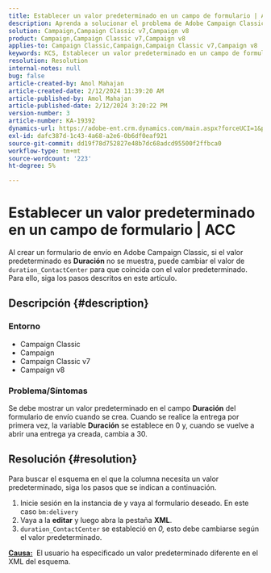 ```yaml
---
title: Establecer un valor predeterminado en un campo de formulario | ACC
description: Aprenda a solucionar el problema de Adobe Campaign Classic en el que el valor predeterminado no se muestra en el campo Duración del formulario de envío.
solution: Campaign,Campaign Classic v7,Campaign v8
product: Campaign,Campaign Classic v7,Campaign v8
applies-to: Campaign Classic,Campaign,Campaign Classic v7,Campaign v8
keywords: KCS, Establecer un valor predeterminado en un campo de formulario, campo de formulario, ACC, campaña, Campaign Classic, esquema, XML
resolution: Resolution
internal-notes: null
bug: false
article-created-by: Amol Mahajan
article-created-date: 2/12/2024 11:39:20 AM
article-published-by: Amol Mahajan
article-published-date: 2/12/2024 3:20:22 PM
version-number: 3
article-number: KA-19392
dynamics-url: https://adobe-ent.crm.dynamics.com/main.aspx?forceUCI=1&pagetype=entityrecord&etn=knowledgearticle&id=e0d78559-9bc9-ee11-9079-6045bd006b4b
exl-id: dafc387d-1c43-4a68-a2e6-0b6df0eaf921
source-git-commit: dd19f78d752827e48b7dc68adcd95500f2ffbca0
workflow-type: tm+mt
source-wordcount: '223'
ht-degree: 5%

---
```


# Establecer un valor predeterminado en un campo de formulario | ACC


Al crear un formulario de envío en Adobe Campaign Classic, si el valor predeterminado es <b>Duración</b> no se muestra, puede cambiar el valor de `duration_ContactCenter` para que coincida con el valor predeterminado. Para ello, siga los pasos descritos en este artículo.

## Descripción {#description}


### <b>Entorno</b>

- Campaign Classic
- Campaign
- Campaign Classic v7
- Campaign v8




### <b>Problema/Síntomas</b>

Se debe mostrar un valor predeterminado en el campo <b>Duración</b> del formulario de envío cuando se crea. Cuando se realice la entrega por primera vez, la variable <b>Duración</b> se establece en 0 y, cuando se vuelve a abrir una entrega ya creada, cambia a 30.


## Resolución {#resolution}


Para buscar el esquema en el que la columna necesita un valor predeterminado, siga los pasos que se indican a continuación.

1. Inicie sesión en la instancia de y vaya al formulario deseado. En este caso `bm:delivery`
2. Vaya a la <b>editar</b> y luego abra la pestaña <b>XML</b>.
3. `duration_ContactCenter` se estableció en *0,* esto debe cambiarse según el valor predeterminado.




<b><u>Causa:</u></b>  El usuario ha especificado un valor predeterminado diferente en el XML del esquema.
